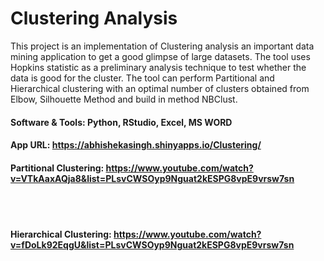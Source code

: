 # Clustering Analysis
This project is an implementation of Clustering analysis an important data mining application to get a good glimpse of large datasets. 
The tool uses Hopkins statistic as a preliminary analysis technique to test whether the data is good for the cluster.  The tool can perform Partitional and Hierarchical clustering with an optimal number of clusters obtained from Elbow, Silhouette Method and build in method NBClust.

#### Software & Tools: Python, RStudio, Excel, MS WORD

#### App URL: https://abhishekasingh.shinyapps.io/Clustering/

#### Partitional Clustering: https://www.youtube.com/watch?v=VTkAaxAQja8&list=PLsvCWSOyp9Nguat2kESPG8vpE9vrsw7sn
<br><br/>
#### Hierarchical Clustering: https://www.youtube.com/watch?v=fDoLk92EqgU&list=PLsvCWSOyp9Nguat2kESPG8vpE9vrsw7sn
